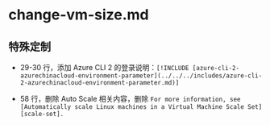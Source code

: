 # change-vm-size.md

## 特殊定制

* 29-30 行，添加 Azure CLI 2 的登录说明：`[!INCLUDE [azure-cli-2-azurechinacloud-environment-parameter](../../../includes/azure-cli-2-azurechinacloud-environment-parameter.md)]`

* 58 行，删除 Auto Scale 相关内容，删除 `For more information, see [Automatically scale Linux machines in a Virtual Machine Scale Set][scale-set].`